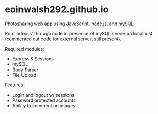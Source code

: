 # eoinwalsh292.github.io

Photosharing web app using JavaScript, node.js, and mySQL

Run 'index.js' through node in presence of mySQL server on localhost (commented out code for external server, still present).

Required modules:
- Express & Sessions
- mySQL
- Body Parser
- File Upload

Features:
- Login and logout w/ sessions
- Password protected accounts
- Ability to comment on images